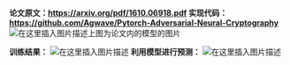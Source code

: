 ﻿
**论文原文：https://arxiv.org/pdf/1610.06918.pdf
实现代码：https://github.com/Agwave/Pytorch-Adversarial-Neural-Cryptography**
![在这里插入图片描述](https://img-blog.csdnimg.cn/20191008231109255.png?x-oss-process=image/watermark,type_ZmFuZ3poZW5naGVpdGk,shadow_10,text_aHR0cHM6Ly9ibG9nLmNzZG4ubmV0L3FxXzQxODA1NTEx,size_16,color_FFFFFF,t_70)上图为论文内的模型的图片

**训练结果：**
![在这里插入图片描述](https://img-blog.csdnimg.cn/20191008233206941.png?x-oss-process=image/watermark,type_ZmFuZ3poZW5naGVpdGk,shadow_10,text_aHR0cHM6Ly9ibG9nLmNzZG4ubmV0L3FxXzQxODA1NTEx,size_16,color_FFFFFF,t_70)
**利用模型进行预测：**
![在这里插入图片描述](https://img-blog.csdnimg.cn/20191008233555258.png?x-oss-process=image/watermark,type_ZmFuZ3poZW5naGVpdGk,shadow_10,text_aHR0cHM6Ly9ibG9nLmNzZG4ubmV0L3FxXzQxODA1NTEx,size_16,color_FFFFFF,t_70)
